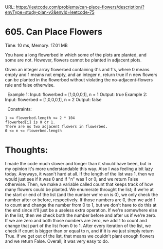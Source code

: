 URL: https://leetcode.com/problems/can-place-flowers/description/?envType=study-plan-v2&envId=leetcode-75

# 605. Can Place Flowers

Time: 10 ms, Memory: 17.01 MB

You have a long flowerbed in which some of the plots are planted, and some are not. However, flowers cannot be planted in adjacent plots.

Given an integer array flowerbed containing 0's and 1's, where 0 means empty and 1 means not empty, and an integer n, return true if n new flowers can be planted in the flowerbed without violating the no-adjacent-flowers rule and false otherwise.

 
Example 1:
Input: flowerbed = [1,0,0,0,1], n = 1
Output: true
Example 2:
Input: flowerbed = [1,0,0,0,1], n = 2
Output: false

 
Constraints:

	1 <= flowerbed.length <= 2 * 104
	flowerbed[i] is 0 or 1.
	There are no two adjacent flowers in flowerbed.
	0 <= n <= flowerbed.length

# Thoughts:
I made the code much slower and longer than it should have been, but in my opinion it's more understandable this way. Also I was feeling a bit lazy today. Anyways, it wasn't hard at all. If the length of the list was 1, then we would just see 
if it was 0 and if "n" was 1 or 0, and we return False otherwise. Then, we make a variable called count that keeps track of how many flowers could be planted. We enumerate throught the list; if we're at the start or end of the list (and 
the number we're on is 0), we only check the number after or before, respectively. If those numbers are 0, then we add 1 to count and change the number from 0 to 1, but we don't have to do this at the end since it'll just be a useless extra 
operation. If we're somewhere else in the list, then we check both the number before and after us if we're zero. If we are zero and both those numbers are zero, we add 1 to count and change that part of the list from 0 to 1. After every 
iteration of the list, we check if count is bigger than or equal to n, and if it is we just simply return True. If we get out of the list, that means we couldn't plant enough flowers and we return False. Overall, it was very easy to do.
